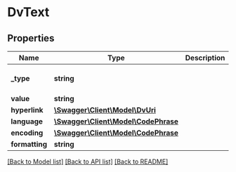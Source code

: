 # DvText

## Properties
Name | Type | Description | Notes
------------ | ------------- | ------------- | -------------
**_type** | **string** |  | [optional] [default to 'DV_TEXT']
**value** | **string** |  | 
**hyperlink** | [**\Swagger\Client\Model\DvUri**](DvUri.md) |  | [optional] 
**language** | [**\Swagger\Client\Model\CodePhrase**](CodePhrase.md) |  | [optional] 
**encoding** | [**\Swagger\Client\Model\CodePhrase**](CodePhrase.md) |  | [optional] 
**formatting** | **string** |  | [optional] 

[[Back to Model list]](../../README.md#documentation-for-models) [[Back to API list]](../../README.md#documentation-for-api-endpoints) [[Back to README]](../../README.md)

